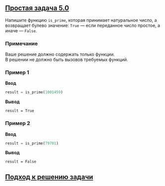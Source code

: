 ## [Простая задача 5.0](../../../solutions/4.1/41_i.py)

Напишите функцию `is_prime`, которая принимает натуральное число, а возвращает булево значение: `True` — если переданное число простое, а иначе — `False`.

### Примечание

Ваше решение должно содержать только функции.\
В решении не должно быть вызовов требуемых функций.

### Пример 1

__Ввод__
```python
result = is_prime(1001459)
```

__Вывод__
```plaintext
result = True
```

### Пример 2

__Ввод__
```python
result = is_prime(79701)
```

__Вывод__
```plaintext
result = False
```

## [Подход к решению задачи](../2.3/problem_23_n_ru.md#подход-к-решению-задачи)